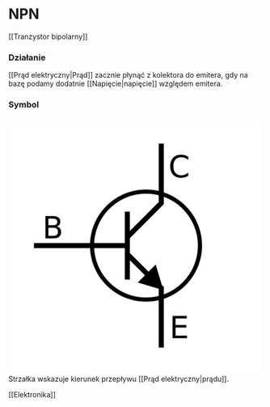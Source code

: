 # NPN
[[Tranzystor bipolarny]]

### Działanie
[[Prąd elektryczny|Prąd]] zacznie płynąć z kolektora do emitera, gdy na bazę podamy dodatnie [[Napięcie|napięcie]] względem emitera.

### Symbol
![](img/NPN1.PNG)
Strzałka wskazuje kierunek przepływu [[Prąd elektryczny|prądu]].

[[Elektronika]]